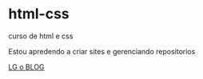 # html-css
 curso de html e css

 Estou apredendo a criar sites e gerenciando repositorios

 <a href="https://tarcisiosa.github.io/html-css/desafios/lgblog/index.html">LG o BLOG</a>
